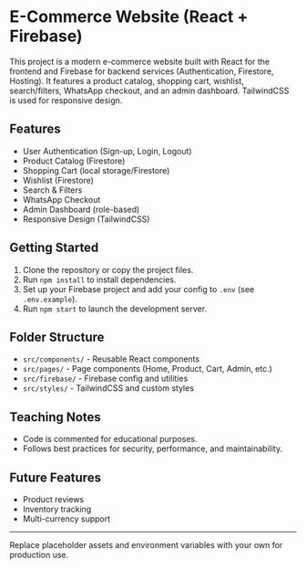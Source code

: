 # E-Commerce Website (React + Firebase)

This project is a modern e-commerce website built with React for the frontend and Firebase for backend services (Authentication, Firestore, Hosting). It features a product catalog, shopping cart, wishlist, search/filters, WhatsApp checkout, and an admin dashboard. TailwindCSS is used for responsive design.

## Features
- User Authentication (Sign-up, Login, Logout)
- Product Catalog (Firestore)
- Shopping Cart (local storage/Firestore)
- Wishlist (Firestore)
- Search & Filters
- WhatsApp Checkout
- Admin Dashboard (role-based)
- Responsive Design (TailwindCSS)

## Getting Started
1. Clone the repository or copy the project files.
2. Run `npm install` to install dependencies.
3. Set up your Firebase project and add your config to `.env` (see `.env.example`).
4. Run `npm start` to launch the development server.

## Folder Structure
- `src/components/` - Reusable React components
- `src/pages/` - Page components (Home, Product, Cart, Admin, etc.)
- `src/firebase/` - Firebase config and utilities
- `src/styles/` - TailwindCSS and custom styles

## Teaching Notes
- Code is commented for educational purposes.
- Follows best practices for security, performance, and maintainability.

## Future Features
- Product reviews
- Inventory tracking
- Multi-currency support

---

Replace placeholder assets and environment variables with your own for production use.
